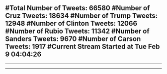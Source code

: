 #Total Number of Tweets: 66580 
#Number of Cruz Tweets: 18634
#Number of Trump Tweets: 12948
#Number of Clinton Tweets: 12066
#Number of Rubio Tweets: 11342
#Number of Sanders Tweets: 9670
#Number of Carson Tweets: 1917
#Current Stream Started at Tue Feb  9 04:04:26
---
---
---
